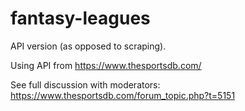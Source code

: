 # fantasy-leagues

API version (as opposed to scraping).

Using API from <https://www.thesportsdb.com/>

See full discussion with moderators: <https://www.thesportsdb.com/forum_topic.php?t=5151>
